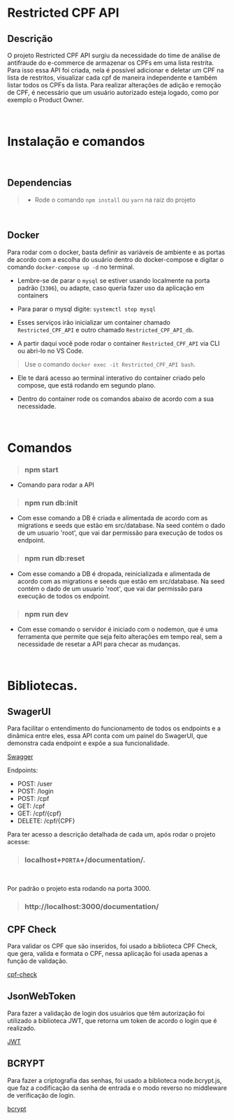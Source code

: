 # Restricted CPF API

## Descrição

O projeto Restricted CPF API surgiu da necessidade do time de análise de antifraude do e-commerce de armazenar os CPFs em uma lista restrita.
Para isso essa API foi criada, nela é possível adicionar e deletar um CPF na lista de restritos, visualizar cada cpf de maneira independente e também listar todos os CPFs da lista.
Para realizar alterações de adição e remoção de CPF, é necessário que um usuário autorizado esteja logado, como por exemplo o Product Owner.

<br>

# Instalação e comandos

<br>

## Dependencias

> -   Rode o comando `npm install` ou `yarn` na raiz do projeto

<br>

## Docker

Para rodar com o docker, basta definir as variáveis de ambiente e as portas de acordo com a escolha do usuário dentro do docker-compose e digitar o comando `docker-compose up -d` no terminal.

-   Lembre-se de parar o `mysql` se estiver usando localmente na porta padrão (`3306`), ou adapte, caso queria fazer uso da aplicação em containers
-   Para parar o mysql digite: `systemctl stop mysql`

-   Esses serviços irão inicializar um container chamado `Restricted_CPF_API` e outro chamado `Restricted_CPF_API_db`.
-   A partir daqui você pode rodar o container `Restricted_CPF_API` via CLI ou abri-lo no VS Code.

> Use o comando `docker exec -it Restricted_CPF_API bash`.

-   Ele te dará acesso ao terminal interativo do container criado pelo compose, que está rodando em segundo plano.

-   Dentro do container rode os comandos abaixo de acordo com a sua necessidade.

<br>

# Comandos

> ### npm start

-   Comando para rodar a API

> ### npm run db:init

-   Com esse comando a DB é criada e alimentada de acordo com as migrations e seeds que estão em src/database. Na seed contém o dado de um usuario 'root', que vai dar permissão para execução de todos os endpoint.

> ### npm run db:reset

-   Com esse comando a DB é dropada, reinicializada e alimentada de acordo com as migrations e seeds que estão em src/database. Na seed contém o dado de um usuario 'root', que vai dar permissão para execução de todos os endpoint.

> ### npm run dev

-   Com esse comando o servidor é iniciado com o nodemon, que é uma ferramenta que permite que seja feito alterações em tempo real, sem a necessidade de resetar a API para checar as mudanças.

<br>

# Bibliotecas.

## SwagerUI

Para facilitar o entendimento do funcionamento de todos os endpoints e a dinâmica entre eles, essa API conta com um painel do SwagerUI, que demonstra cada endpoint e expõe a sua funcionalidade.

<a href="https://swagger.io/">Swagger</a>

Endpoints:

-   POST: /user
-   POST: /login
-   POST: /cpf
-   GET: /cpf
-   GET: /cpf/{cpf}
-   DELETE: /cpf/{CPF}

Para ter acesso a descrição detalhada de cada um, após rodar o projeto acesse:
<br>

> ### localhost+`PORTA`+/documentation/.

 <br>

Por padrão o projeto esta rodando na porta 3000.

> ### http://localhost:3000/documentation/

## CPF Check

Para validar os CPF que são inseridos, foi usado a biblioteca CPF Check, que gera, valida e formata o CPF, nessa aplicação foi usada apenas a função de validação.

<a href="https://www.npmjs.com/package/cpf-check">cpf-check</a>

## JsonWebToken

Para fazer a validação de login dos usuários que têm autorização foi utilizado a biblioteca JWT, que retorna um token de acordo o login que é realizado.

<a href="https://www.npmjs.com/package/jsonwebtoken">JWT</a>

## BCRYPT

Para fazer a criptografia das senhas, foi usado a biblioteca node.bcrypt.js, que faz a codificação da senha de entrada e o modo reverso no middleware de verificação de login.

<a href="https://www.npmjs.com/package/bcrypt">bcrypt</a>
